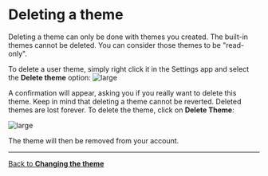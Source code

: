 # Deleting a theme

Deleting a theme can only be done with themes you created. The built-in themes cannot be deleted. You can consider those themes to be "read-only".

To delete a user theme, simply right click it in the Settings app and select the **Delete theme** option:
![large](@client/help/assets/settings-themes-delete-theme.png)

A confirmation will appear, asking you if you really want to delete this theme. Keep in mind that deleting a theme cannot be reverted. Deleted themes are lost forever. To delete the theme, click on **Delete Theme**:

![large](@client/help/assets/settings-themes-delete-theme-confirm.png)

The theme will then be removed from your account.

---

[Back to **Changing the theme**](@client/help/Settings/themes.md)

